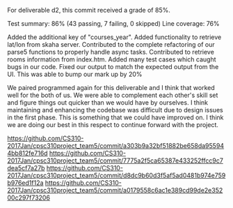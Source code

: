 For deliverable d2, this commit received a grade of 85%.

Test summary: 86% (43 passing, 7 failing, 0 skipped) Line coverage: 76%

Added the additional key of "courses_year". 
Added functionality to retrieve lat/lon from skaha server.
Contributed to the complete refactoring of our parse5 functions to properly handle async tasks.
Contributed to retrieve rooms information from index.htm.
Added many test cases which caught bugs in our code.
Fixed our output to match the expected output from the UI. This was able to bump our mark up by 20%

We paired programmed again for this deliverable and I think that worked well for the both of us. We were
able to complement each other's skill set and figure things out quicker than we would have by ourselves.
I think maintaining and enhancing the codebase was difficult due to design issues in the first phase.
This is something that we could have improved on. I think we are doing our best in this respect to continue
forward with the project. 

https://github.com/CS310-2017Jan/cpsc310project_team5/commit/a303b9a32bf51882be658da955944bb812fe716d
https://github.com/CS310-2017Jan/cpsc310project_team5/commit/7775a2f5ca65387e433252ffcc9c7dea5cf7a27b
https://github.com/CS310-2017Jan/cpsc310project_team5/commit/d8dc9b60d3f5af5ad0481b974e759b976ed1f12a
https://github.com/CS310-2017Jan/cpsc310project_team5/commit/a0179558c6ac1e389cd99de2e35200c297f73206